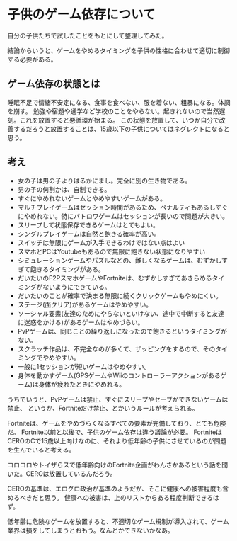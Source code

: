 # 子供のゲーム依存について

自分の子供たちで試したことをもとにして整理してみた。

結論からいうと、ゲームをやめるタイミングを子供の性格に合わせて適切に制御する必要がある。

## ゲーム依存の状態とは

睡眠不足で情緒不安定になる、食事を食べない、服を着ない、粗暴になる。体調を崩す。
勉強や宿題や通学など学校のことをやらない。起きれないので当然遅刻。これを放置すると悪循環が始まる。
この状態を放置して、いつか自分で改善するだろうと放置することは、15歳以下の子供についてはネグレクトになると思う。

## 考え

- 女の子は男の子よりはるかにまし。完全に別の生き物である。
- 男の子の何割かは、自制できる。
- すぐにやめれないゲームとやめやすいゲームがある。
- マルチプレイゲームはセッション時間があるため、ペナルティもあるしすぐにやめれない。特にバトロワゲームはセッションが長いので問題が大きい。
- スリープして状態保存できるゲームはとてもよい。
- シングルプレイゲームは自然と飽きる確率が高い。
- スイッチは無限にゲームが入手できるわけではない点はよい
- スマホとPCはYoutubeもあるので無限に飽きない状態になりやすい
- シミュレーションゲームやパズルなどの、難しくなるゲームは、むずかしすぎて飽きるタイミングがある。
- だいたいのF2PスマホゲームやFortniteは、むずかしすぎてあきらめるタイミングがないようにできている。
- だいたいのことが確率で決まる無限に続くクリックゲームもやめにくい。
- ステージ(面クリア)があるゲームはやめやすい。
- ソーシャル要素(友達のためにやらないといけない、途中で中断すると友達に迷惑をかける)があるゲームはやめづらい。
- PvPゲームは、同じことの繰り返しになったので飽きるというタイミングがない。
- スクラッチ作品は、不完全なのが多くて、ザッピングをするので、そのタイミングでやめやすい。
- 一般に1セッションが短いゲームはやめやすい。
- 身体を動かすゲーム(GPSゲームやWiiのコントローラーアクションがあるゲーム)は身体が疲れたときにやめれる。

うちでいうと、PvPゲームは禁止、すぐにスリープやセーブができないゲームは禁止、
というか、Fortniteだけ禁止、とかいうルールが考えられる。

Fortniteは、ゲームをやめづらくなるすべての要素が完備しており、とても危険だ。
Fortnite以前と以後で、子供のゲーム依存は違う議論が必要。
FortniteはCEROのCで15歳以上向けなのに、それより低年齢の子供にさせているのが問題を生んでいると考える。

コロコロやトイザらスで低年齢向けのFortnite企画がわんさかあるという話を聞いた。CEROは放置しているんだろう。

CEROの基準は、エログロ政治が基準のようだが、そこに健康への被害程度も含めるべきだと思う。
健康への被害は、上のリストからある程度判断できるはず。

低年齢に危険なゲームを放置すると、不適切なゲーム規制が導入されて、ゲーム業界は損をしてしまうとおもう。なんとかできないかなあ。
